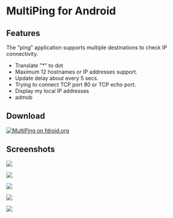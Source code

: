 # MultiPing for Android

## Features

The "ping" application supports multiple destinations to check IP connectivity.

* Translate "*" to dot
* Maximum 12 hostnames or IP addresses support.
* Update delay about every 5 secs.
* Trying to connect TCP port 80 or TCP echo port.
* Display my local IP addresses
* admob

## Download

[![MultiPing on fdroid.org](https://camo.githubusercontent.com/7df0eafa4433fa4919a56f87c3d99cf81b68d01c/68747470733a2f2f662d64726f69642e6f72672f77696b692f696d616765732f632f63342f462d44726f69642d627574746f6e5f617661696c61626c652d6f6e2e706e67 "Download from fdroid.org")](https://f-droid.org/app/kr.softgear.multiping)

## Screenshots

![](MultiPing1.jpg)

![](multiping1.png)

![](multiping2.png)

![](multiping6-1.png)

![](multiping6-2.png)
